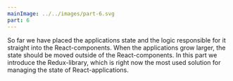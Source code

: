 ```yaml
---
mainImage: ../../images/part-6.svg
part: 6
---
```


<div class="intro">

<!-- Olemme toistaiseksi sijoittaneet ohjelman tilan ja siitä huolehtivan logiikan suoraan React-komponentteihin. Kun sovellukset kasvavat, kannattaa sovelluksen tila siirtää React-komponenttien ulkopuolelle. Tässä osassa tutustumme Redux-kirjastoon, joka on tämän hetken eniten käytetty React-sovellusten tilanhallintarkatkaisu.  -->
So far we have placed the applications state and the logic responsible for it straight into the React-components. When the applications grow larger, the state should be moved outside of the React-components. In this part we introduce the Redux-library, which is right now the most used solution for managing the state of React-applications. 

</div>
